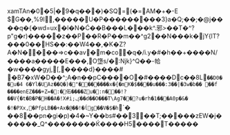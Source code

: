 xamTAn�0�5|�9�q��� )�SQ=(� =AM�+�-E
$G��,%9I,�����U�P���������3}a�Q;��;�@j����q�{�wd=ux�l�N�Ć��B���L���k^.邪>��T�^?p"g�r)�����z��P��R�P��m��^g2��N���k�jY{lT?���0��HS��:��W4��,�K�Z?A�N����=>c��av�m�co�q�/i.y�#�h��+����N/����aٜ�����E�� �,O墯s/�:Njk}^Q��-帢�w����gyj,[,���� d}����#	�B7�xW�D��^;A�n��pC����O�#����Dc��8L`��D0��u�4
6�Yl�UAz��Q�)�"�������x�{�mK�$����u���:3��|�3w�b�� ޶��f ����enEZ��� +Z=�:�佦����Zu�:n���!?��V{�t�B�P�H��A�!X#i;ؼ��d��O���T\Ag7��?u�rh�1���A0p�&�
�!�PXx,�PfpLB��+Ax�@��!�ΐg��V�$�h``�	��8��pn�gi�p)�4�~Y��bs#��3��T;�����zEW�j������_Q^��������Ќ����H5����T� ����                                                                                                                                                                                                                                                                                                                                                                                                                                                                                                                                                                                                                        